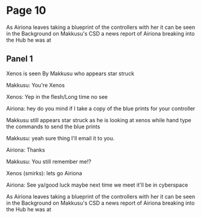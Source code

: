 # Page 10
 As Airiona leaves taking a blueprint of the controllers with her it can be seen in the Background on Makkusu's CSD a news report of Airiona breaking into the Hub he was at

## Panel 1
Xenos is seen By Makkusu who appears star struck

Makkusu: You're Xenos

Xenos: Yep in the flesh/Long time no see

Airiona: hey do you mind if I take a copy of the blue prints for your controller

Makkusu still appears star struck as he is looking at xenos while hand type the commands to send the blue prints

Makkusu: yeah sure thing I'll email it to you.

Airiona: Thanks

Makkusu: You still remember me!?

Xenos (smirks): lets go Airiona

Airiona: See ya/good luck maybe next time we meet it'll be in cyberspace

As Airiona leaves taking a blueprint of the controllers with her it can be seen in the Background on Makkusu's CSD a news report of Airiona breaking into the Hub he was at
